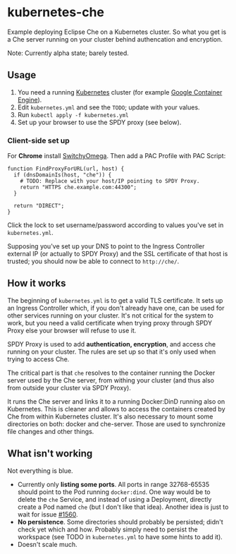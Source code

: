 kubernetes-che
==============

Example deploying Eclipse Che on a Kubernetes cluster.
So what you get is a Che server running on your cluster behind authencation and encryption.

Note: Currently alpha state; barely tested.


Usage
-----

 1. You need a running [Kubernetes](http://kubernetes.io/) cluster (for example [Google Container Engine](https://cloud.google.com/container-engine/)).
 2. Edit `kubernetes.yml` and see the `TODO`; update with your values.
 3. Run `kubectl apply -f kubernetes.yml`
 4. Set up your browser to use the SPDY proxy (see below).

### Client-side set up

For **Chrome** install [SwitchyOmega](https://chrome.google.com/webstore/detail/proxy-switchyomega/padekgcemlokbadohgkifijomclgjgif).
Then add a PAC Profile with PAC Script:

    function FindProxyForURL(url, host) {
      if (dnsDomainIs(host, "che")) {
        # TODO: Replace with your host/IP pointing to SPDY Proxy.
        return "HTTPS che.example.com:44300";
      }

      return "DIRECT";
    }

Click the lock to set username/password according to values you've set in `kubernetes.yml`.

Supposing you've set up your DNS to point to the Ingress Controller external IP
(or actually to SPDY Proxy) and the SSL certificate of that host is trusted;
you should now be able to connect to `http://che/`.


How it works
------------

The beginning of `kubernetes.yml` is to get a valid TLS certificate. It sets up an Ingress Controller
which, if you don't already have one, can be used for other services running on your cluster.
It's not critical for the system to work, but you need a valid certificate when trying proxy through
SPDY Proxy else your browser will refuse to use it.

SPDY Proxy is used to add **authentication, encryption**, and access che running on your cluster.
The rules are set up so that it's only used when trying to access Che.

The critical part is that `che` resolves to the container running the Docker server used by the Che server,
from withing your cluster (and thus also from outside your cluster via SPDY Proxy).

It runs the Che server and links it to a running Docker:DinD running also on Kubernetes.
This is cleaner and allows to access the containers created by Che from within Kubernetes cluster.
It's also necessary to mount some directories on both: docker and che-server. Those are used to
synchronize file changes and other things.


What isn't working
------------------

Not everything is blue.

  * Currently only **listing some ports**. All ports in range 32768-65535 should point to the Pod running `docker:dind`.
    One way would be to delete the `che` Service, and instead of using a Deployment, directly create a Pod
    named `che` (but I don't like that idea). Another idea is just to wait for issue [#1560](https://github.com/eclipse/che/issues/1560).
  * **No persistence**. Some directories should probably be persisted; didn't check yet which and how. Probably simply
    need to persist the workspace (see TODO in `kubernetes.yml` to have some hints to add it).
  * Doesn't scale much.
